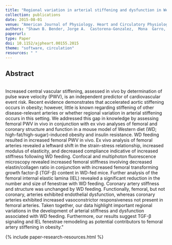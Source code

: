 ```yaml
---
title: "Regional variation in arterial stiffening and dysfunction in Western diet-induced obesity"
collection: publications
date: 2015-08-01
venue: "American Journal of Physiology. Heart and Circulatory Physiology"
authors: "Shawn B. Bender, Jorge A.  Castorena-Gonzalez,  Mona  Garro,  Constantino C. Reyes-Aldasoro,  James R. Sowers,  Vincent G.  DeMarco, Luis A. Martinez-Lemus "
paperurl:
type: Paper
doi: 10.1152/ajpheart.00155.2015
theme: "software, circulation"
resources: " "
---
```

<h2> Abstract </h2>  <br> Increased central vascular stiffening, assessed in vivo by determination of pulse wave velocity (PWV), is an independent predictor of cardiovascular event risk. Recent evidence demonstrates that accelerated aortic stiffening occurs in obesity; however, little is known regarding stiffening of other disease-relevant arteries or whether regional variation in arterial stiffening occurs in this setting. We addressed this gap in knowledge by assessing femoral PWV in vivo in conjunction with ex vivo analyses of femoral and coronary structure and function in a mouse model of Western diet (WD; high-fat/high-sugar)-induced obesity and insulin resistance. WD feeding resulted in increased femoral PWV in vivo. Ex vivo analysis of femoral arteries revealed a leftward shift in the strain-stress relationship, increased modulus of elasticity, and decreased compliance indicative of increased stiffness following WD feeding. Confocal and multiphoton fluorescence microscopy revealed increased femoral stiffness involving decreased elastin/collagen ratio in conjunction with increased femoral transforming growth factor-β (TGF-β) content in WD-fed mice. Further analysis of the femoral internal elastic lamina (IEL) revealed a significant reduction in the number and size of fenestrae with WD feeding. Coronary artery stiffness and structure was unchanged by WD feeding. Functionally, femoral, but not coronary, arteries exhibited endothelial dysfunction, whereas coronary arteries exhibited increased vasoconstrictor responsiveness not present in femoral arteries. Taken together, our data highlight important regional variations in the development of arterial stiffness and dysfunction associated with WD feeding. Furthermore, our results suggest TGF-β signaling and IEL fenestrae remodeling as potential contributors to femoral artery stiffening in obesity."

{% include paper-research-resources.html %}
